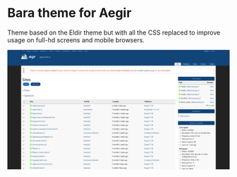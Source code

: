 # Bara theme for Aegir

Theme based on the Eldir theme but with all the CSS replaced to improve usage on full-hd screens and mobile browsers.

![Screenshot](https://raw.githubusercontent.com/MartijnBraam/aegir-bara/master/screenshot.png)